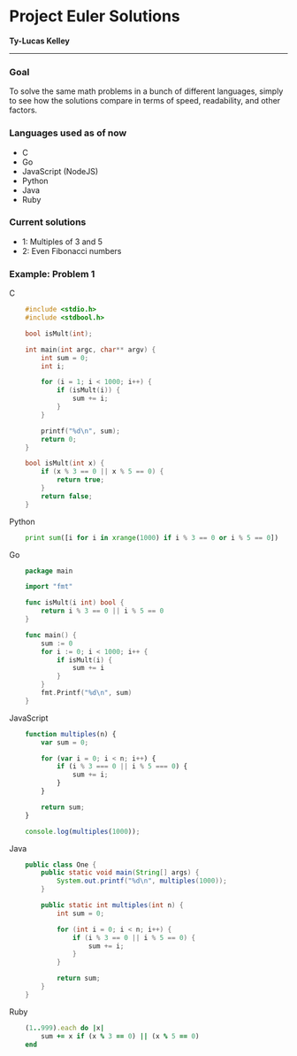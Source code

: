 # Project Euler Solutions

**Ty-Lucas Kelley**

---

### Goal

To solve the same math problems in a bunch of different languages, simply to see how the solutions compare in terms of speed, readability, and other factors.

### Languages used as of now

* C
* Go
* JavaScript (NodeJS)
* Python
* Java
* Ruby

### Current solutions

* 1: Multiples of 3 and 5
* 2: Even Fibonacci numbers

### Example: Problem 1

C

```c
    #include <stdio.h>
    #include <stdbool.h>

    bool isMult(int);

    int main(int argc, char** argv) {
        int sum = 0;
        int i;

        for (i = 1; i < 1000; i++) {
            if (isMult(i)) {
                sum += i;
            }
        }

        printf("%d\n", sum);
        return 0;
    }

    bool isMult(int x) {
        if (x % 3 == 0 || x % 5 == 0) {
            return true;
        }
        return false;
    }
```

Python

```python
    print sum([i for i in xrange(1000) if i % 3 == 0 or i % 5 == 0])
```

Go

```go
    package main

    import "fmt"

    func isMult(i int) bool {
        return i % 3 == 0 || i % 5 == 0
    }

    func main() {
        sum := 0
        for i := 0; i < 1000; i++ {
            if isMult(i) {
                sum += i
            }
        }
        fmt.Printf("%d\n", sum)
    }
```

JavaScript

```js
    function multiples(n) {
        var sum = 0;

        for (var i = 0; i < n; i++) {
            if (i % 3 === 0 || i % 5 === 0) {
                sum += i;
            }
        }

        return sum;
    }

    console.log(multiples(1000));
```

Java

```java
    public class One {
        public static void main(String[] args) {
            System.out.printf("%d\n", multiples(1000));        
        }

        public static int multiples(int n) {
            int sum = 0;

            for (int i = 0; i < n; i++) {
                if (i % 3 == 0 || i % 5 == 0) {
                    sum += i;
                }
            }

            return sum;
        }
    }
```

Ruby

```ruby
    (1..999).each do |x|
        sum += x if (x % 3 == 0) || (x % 5 == 0)
    end
```
